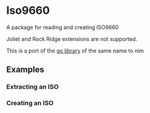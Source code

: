 # Iso9660

A package for reading and creating ISO9660

Joliet and Rock Ridge extensions are not supported.


This is a port of the [go library](https://github.com/kdomanski/iso9660) of the same name to nim

## Examples

### Extracting an ISO

### Creating an ISO